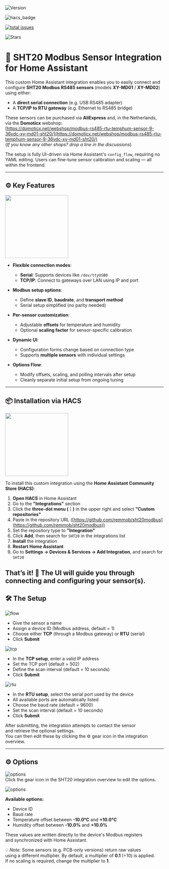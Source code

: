 ![Version](https://img.shields.io/github/v/release/remmob/sht20modbus 'Release')

![hacs_badge](https://img.shields.io/badge/HACS-Default-orange.svg 'Default Home') 

[![total issues](https://img.shields.io/github/issues/remmob/sht20modbus 'Total issues')](https://github.com/remmob/sht20modbus/issues)

![Stars](https://img.shields.io/github/stars/remmob/sht20modbus)
# 🧩 SHT20 Modbus Sensor Integration for Home Assistant

This custom Home Assistant integration enables you to easily connect and configure **SHT20 Modbus RS485 sensors** (models **XY-MD01** / **XY-MD02**) using either:

- A **direct serial connection** (e.g. USB RS485 adapter)  
- A **TCP/IP to RTU gateway** (e.g. Ethernet to RS485 bridge)

These sensors can be purchased via **AliExpress** and, in the Netherlands, via the **Domoticx** webshop:  
[https://domoticx.net/webshop/modbus-rs485-rtu-temphum-sensor-9-36vdc-xy-md01-sht20/](https://domoticx.net/webshop/modbus-rs485-rtu-temphum-sensor-9-36vdc-xy-md01-sht20/)<br>
(*If you know any other shops? drop a line in the discussions*)

The setup is fully UI-driven via Home Assistant's `config_flow`, requiring no YAML editing. Users can fine-tune sensor calibration and scaling — all within the frontend. 


---

## ⚙️ Key Features
<p float="right">
  <img src="./images/sht20.png" width="200"/>
</p>

- **Flexible connection modes**:
  - **Serial**: Supports devices like `/dev/ttyUSB0`
  - **TCP/IP**: Connect to gateways over LAN using IP and port  

- **Modbus setup options**:
  - Define **slave ID**, **baudrate**, and **transport method**
  - Serial setup simplified (no parity needed)

- **Per-sensor customization**:
  - Adjustable **offsets** for temperature and humidity
  - Optional **scaling factor** for sensor-specific calibration

- **Dynamic UI**:
  - Configuration forms change based on connection type
  - Supports **multiple sensors** with individual settings

- **Options Flow**:
  - Modify offsets, scaling, and polling intervals after setup
  - Cleanly separate initial setup from ongoing tuning



---

## 📦 Installation via HACS

<p float="right">
  <img src="./images/pcb.png" width="200"/>
</p>

To install this custom integration using the **Home Assistant Community Store (HACS)**:

1. **Open HACS** in Home Assistant  
2. Go to the **"Integrations"** section  
3. Click the **three-dot menu (⋮)** in the upper right and select **"Custom repositories"**  
4. Paste in the repository URL ([https://github.com/remmob/sht20modbus](https://github.com/remmob/sht20modbus))  
5. Set the repository type to **"Integration"**  
6. Click **Add**, then search for `SHT20` in the integrations list  
7. **Install** the integration  
8. **Restart Home Assistant**  
9. Go to **Settings → Devices & Services → Add Integration**, and search for `SHT20`

That’s it! 🎉 The UI will guide you through connecting and configuring your sensor(s).
--- 
## 🛠️ The Setup

![flow](./images/flowstart.png)

- Give the sensor a name  
- Assign a device ID (Modbus address, default = 1)  
- Choose either **TCP** (through a Modbus gateway) or **RTU** (serial)  
- Click **Submit**

![tcp](./images/flowtcp.png)

- In the **TCP setup**, enter a valid IP address  
- Set the TCP port (default = 502)  
- Define the scan interval (default = 10 seconds)  
- Click **Submit**

![rtu](./images/flowrtu.png)

- In the **RTU setup**, select the serial port used by the device  
- All available ports are automatically listed  
- Choose the baud rate (default = 9600)  
- Set the scan interval (default = 10 seconds)  
- Click **Submit**

After submitting, the integration attempts to contact the sensor  
and retrieve the optional settings.  
You can then edit these by clicking the ⚙️ gear icon in the integration overview.

---

## ⚙️ Options

![options](./images/optionstart.png)<br>
Click the gear icon in the SHT20 integration overview to edit the options.

![options](./images/options.png)<br>

**Available options:**
- Device ID  
- Baud rate  
- Temperature offset between **-10.0°C** and **+10.0°C**  
- Humidity offset between **-10.0%** and **+10.0%**

These values are written directly to the device's Modbus registers  
and synchronized with Home Assistant.

💡 *Note:* Some sensors (e.g. PCB-only versions) return raw values  
    using a different multiplier. By default, a multiplier of **0.1** (÷10) is applied.  
    If no scaling is required, change the multiplier to **1**.
